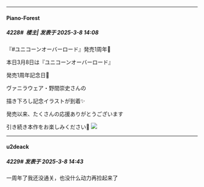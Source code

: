 ﻿
*****

####  Piano-Forest  
##### 4228#         楼主| 发表于 2025-3-8 14:08

『#ユニコーンオーバーロード』発売1周年🎉

本日3月8日は『ユニコーンオーバーロード』

発売1周年記念日👑

ヴァニラウェア・野間崇史さんの

描き下ろし記念イラストが到着✨

発売以来、たくさんの応援ありがとうございます

引き続き本作をお楽しみください🦄
<img src="https://p.sda1.dev/22/8ea8af4cf2401c5b68aa1a6638747099/20250308_140719.jpg" referrerpolicy="no-referrer">


*****

####  u2deack  
##### 4229#       发表于 2025-3-8 14:43

一周年了我还没通关，也没什么动力再捡起来了

